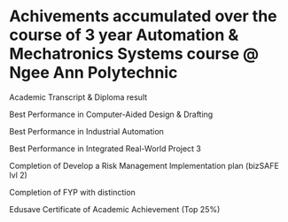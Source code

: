 # **Achivements accumulated over the course of 3 year Automation & Mechatronics Systems course @ Ngee Ann Polytechnic**

Academic Transcript & Diploma result

Best Performance in Computer-Aided Design & Drafting

Best Performance in Industrial Automation

Best Performance in Integrated Real-World Project 3

Completion of Develop a Risk Management lmplementation plan (bizSAFE lvl 2)

Completion of FYP with distinction

Edusave Certificate of Academic Achievement (Top 25%) 
